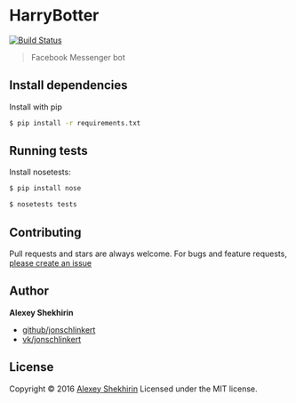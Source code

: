 # HarryBotter
[![Build Status](https://travis-ci.org/Elishanto/HarryBotter.svg?branch=master)](https://travis-ci.org/Elishanto/HarryBotter)
> Facebook Messenger bot

## Install dependencies

Install with pip

```sh
$ pip install -r requirements.txt
```

## Running tests

Install nosetests:
```sh
$ pip install nose
```

```sh
$ nosetests tests
```

## Contributing

Pull requests and stars are always welcome. For bugs and feature requests, [please create an issue](https://github.com/elishanto/HarryBotter/issues)

## Author

**Alexey Shekhirin**

* [github/jonschlinkert](https://github.com/elishanto)
* [vk/jonschlinkert](http://vk.com/elishanto)

## License

Copyright © 2016 [Alexey Shekhirin](https://github.com/elishanto)
Licensed under the MIT license.
